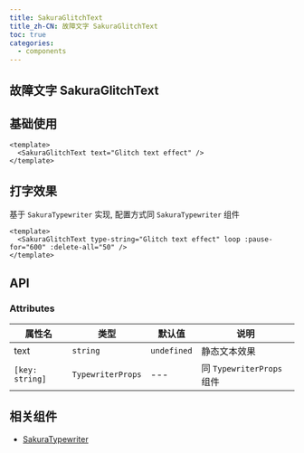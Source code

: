 ```yaml
---
title: SakuraGlitchText
title_zh-CN: 故障文字 SakuraGlitchText
toc: true
categories:
  - components
---
```


## 故障文字 SakuraGlitchText

## 基础使用

<SakuraGlitchTextPG :demo="0" />

```vue
<template>
  <SakuraGlitchText text="Glitch text effect" />
</template>
```

## 打字效果

基于 `SakuraTypewriter` 实现, 配置方式同 `SakuraTypewriter` 组件

<SakuraGlitchTextPG :demo="1" />

```vue
<template>
  <SakuraGlitchText type-string="Glitch text effect" loop :pause-for="600" :delete-all="50" />
</template>
```

## API

### Attributes

| 属性名 | 类型 | 默认值 | 说明 |
| --- | --- | --- | --- |
| text | `string` | `undefined` | 静态文本效果 |
| `[key: string]` | `TypewriterProps` | --- | 同 `TypewriterProps` 组件 |

## 相关组件

- [SakuraTypewriter](/components/SakuraTypewriter)
